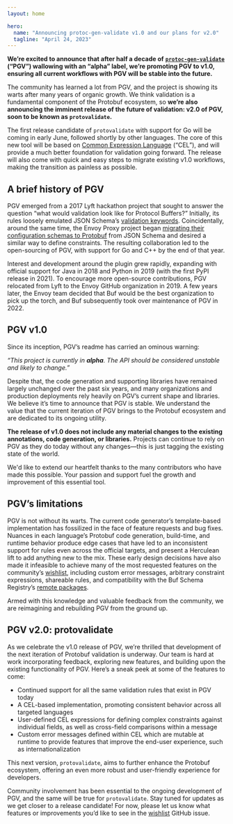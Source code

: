 ```yaml
---
layout: home

hero:
  name: "Announcing protoc-gen-validate v1.0 and our plans for v2.0"
  tagline: "April 24, 2023"
---
```


**We’re excited to announce that after half a decade of** [**`protoc-gen-validate`**](https://github.com/bufbuild/protoc-gen-validate) **(“PGV”) wallowing with an “alpha” label, we’re promoting PGV to v1.0, ensuring all current workflows with PGV will be stable into the future.**

The community has learned a lot from PGV, and the project is showing its warts after many years of organic growth. We think validation is a fundamental component of the Protobuf ecosystem, so **we’re also announcing the imminent release of the future of validation: v2.0 of PGV, soon to be known as `protovalidate`.**

The first release candidate of `protovalidate` with support for Go will be coming in early June, followed shortly by other languages. The core of this new tool will be based on [Common Expression Language](https://github.com/google/cel-spec) (“CEL”), and will provide a much better foundation for validation going forward. The release will also come with quick and easy steps to migrate existing v1.0 workflows, making the transition as painless as possible.

## A brief history of PGV

PGV emerged from a 2017 Lyft hackathon project that sought to answer the question “what would validation look like for Protocol Buffers?” Initially, its rules loosely emulated JSON Schema’s [validation keywords](https://json-schema.org/draft/2019-09/json-schema-validation.html). Coincidentally, around the same time, the Envoy Proxy project began [migrating their configuration schemas to Protobuf](https://blog.envoyproxy.io/the-universal-data-plane-api-d15cec7a) from JSON Schema and desired a similar way to define constraints. The resulting collaboration led to the open-sourcing of PGV, with support for Go and C++ by the end of that year.

Interest and development around the plugin grew rapidly, expanding with official support for Java in 2018 and Python in 2019 (with the first PyPI release in 2021). To encourage more open-source contributions, PGV relocated from Lyft to the Envoy GitHub organization in 2019. A few years later, the Envoy team decided that Buf would be the best organization to pick up the torch, and Buf subsequently took over maintenance of PGV in 2022.

## PGV v1.0

Since its inception, PGV’s readme has carried an ominous warning:

_“This project is currently in_ **_alpha_**_. The API should be considered unstable and likely to change.”_

Despite that, the code generation and supporting libraries have remained largely unchanged over the past six years, and many organizations and production deployments rely heavily on PGV’s current shape and libraries. We believe it’s time to announce that PGV is stable. We understand the value that the current iteration of PGV brings to the Protobuf ecosystem and are dedicated to its ongoing utility.

**The release of v1.0 does not include any material changes to the existing annotations, code generation, or libraries.** Projects can continue to rely on PGV as they do today without any changes—this is just tagging the existing state of the world.

We'd like to extend our heartfelt thanks to the many contributors who have made this possible. Your passion and support fuel the growth and improvement of this essential tool.

## PGV’s limitations

PGV is not without its warts. The current code generator’s template-based implementation has fossilized in the face of feature requests and bug fixes. Nuances in each language’s Protobuf code generation, build-time, and runtime behavior produce edge cases that have led to an inconsistent support for rules even across the official targets, and present a Herculean lift to add anything new to the mix. These early design decisions have also made it infeasible to achieve many of the most requested features on the community’s [wishlist](https://github.com/bufbuild/protoc-gen-validate/issues/638), including custom error messages, arbitrary constraint expressions, shareable rules, and compatibility with the Buf Schema Registry’s [remote packages](/docs/bsr/generated-sdks/tutorial/index.md).

Armed with this knowledge and valuable feedback from the community, we are reimagining and rebuilding PGV from the ground up.

## PGV v2.0: protovalidate

As we celebrate the v1.0 release of PGV, we’re thrilled that development of the next iteration of Protobuf validation is underway. Our team is hard at work incorporating feedback, exploring new features, and building upon the existing functionality of PGV. Here’s a sneak peek at some of the features to come:

- Continued support for all the same validation rules that exist in PGV today
- A CEL-based implementation, promoting consistent behavior across all targeted languages
- User-defined CEL expressions for defining complex constraints against individual fields, as well as cross-field comparisons within a message
- Custom error messages defined within CEL which are mutable at runtime to provide features that improve the end-user experience, such as internationalization

This next version, `protovalidate`, aims to further enhance the Protobuf ecosystem, offering an even more robust and user-friendly experience for developers.

Community involvement has been essential to the ongoing development of PGV, and the same will be true for `protovalidate`. Stay tuned for updates as we get closer to a release candidate! For now, please let us know what features or improvements you’d like to see in the [wishlist](https://github.com/bufbuild/protoc-gen-validate/issues/638) GitHub issue.

‍
